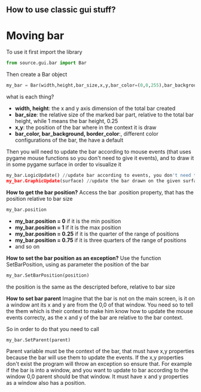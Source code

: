 ## How to use classic gui stuff? ##


# Moving bar #

To use it first import the library
```python
from source.gui.bar import Bar
```
Then create a Bar object
```python
my_bar = Bar(width,height,bar_size,x,y,bar_color=(0,0,255),bar_background=(255,255,255),border_color=(0,0,0))
```
what is each thing?
* **width, height**: the x and y axis dimension of the total bar created
* **bar_size**: the relative size of the marked bar part, relative to the total bar height, while 1 means the bar height, 0.25 
* **x,y**: the position of the bar where in the context it is draw
* **bar_color, bar_background, border_color**:, different color configurations of the bar, the have a default


Then you will need to update the bar according to mouse events (that uses pygame mouse functions so you don't need to give it events), and to draw it in some pygame surface in order to visualize it

```python
my_bar.LogicUpdate() //update bar according to events, you don't need to give it nothing
my_bar.GraphicUpdate(surface) //update the bar drawn on the given surface that you need to give
```

**How to get the bar position?**
Access the bar .position property, that has the position relative to bar size
```python
my_bar.position
```
* **my_bar.position = 0** if it is the min position
* **my_bar.position = 1** if it is the max position
* **my_bar.position = 0.25** if it is the quarter of the range of positions
* **my_bar.position = 0.75** if it is three quarters of the range of positions
* and so on

**How to set the bar position as an exception?**
Use the function SetBarPosition, using as parameter the position of the bar
```python
my_bar.SetBarPosition(position)
```
the position is the same as the descripted before, relative to bar size


**How to set bar parent**
Imagine that the bar is not on the main screen, is it on a window ant its x and y are from the 0,0 of that window. You need so to tell the them which is their context to make him know how to update the mouse events correcty, as the x and y of the bar are relative to the bar context.

So in order to do that you need to call

```python
my_bar.SetParent(parent)
```

Parent variable must be the context of the bar, that must have x,y properties because the bar will use them to update the events. If the x,y properties don't exist the program will throw an exception so ensure that. For example if the bar is into a window, and you want to update to bar according to the window 0,0 parent should be that window. It must have x and y properties as a window also has a position.
